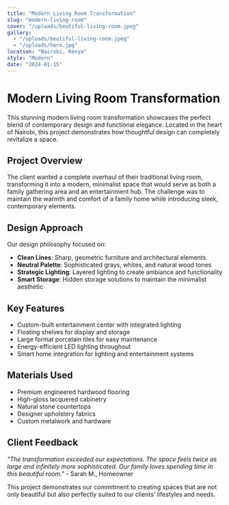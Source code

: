 ```yaml
---
title: "Modern Living Room Transformation"
slug: "modern-living-room"
cover: "/uploads/beutiful-living-room.jpeg"
gallery:
  - "/uploads/beutiful-living-room.jpeg"
  - "/uploads/hero.jpg"
location: "Nairobi, Kenya"
style: "Modern"
date: "2024-01-15"
---
```


# Modern Living Room Transformation

This stunning modern living room transformation showcases the perfect blend of contemporary design and functional elegance. Located in the heart of Nairobi, this project demonstrates how thoughtful design can completely revitalize a space.

## Project Overview

The client wanted a complete overhaul of their traditional living room, transforming it into a modern, minimalist space that would serve as both a family gathering area and an entertainment hub. The challenge was to maintain the warmth and comfort of a family home while introducing sleek, contemporary elements.

## Design Approach

Our design philosophy focused on:

- **Clean Lines**: Sharp, geometric furniture and architectural elements
- **Neutral Palette**: Sophisticated grays, whites, and natural wood tones
- **Strategic Lighting**: Layered lighting to create ambiance and functionality
- **Smart Storage**: Hidden storage solutions to maintain the minimalist aesthetic

## Key Features

- Custom-built entertainment center with integrated lighting
- Floating shelves for display and storage
- Large format porcelain tiles for easy maintenance
- Energy-efficient LED lighting throughout
- Smart home integration for lighting and entertainment systems

## Materials Used

- Premium engineered hardwood flooring
- High-gloss lacquered cabinetry
- Natural stone countertops
- Designer upholstery fabrics
- Custom metalwork and hardware

## Client Feedback

*"The transformation exceeded our expectations. The space feels twice as large and infinitely more sophisticated. Our family loves spending time in this beautiful room."* - Sarah M., Homeowner

This project demonstrates our commitment to creating spaces that are not only beautiful but also perfectly suited to our clients' lifestyles and needs.
